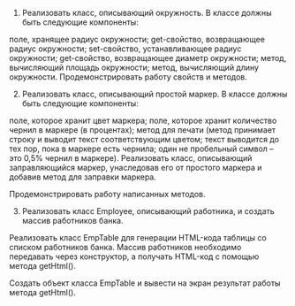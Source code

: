 1) Реализовать класс, описывающий окружность. В классе должны быть следующие компоненты:

поле, хранящее радиус окружности;
get-свойство, возвращающее радиус окружности;
set-свойство, устанавливающее радиус окружности;
get-свойство, возвращающее диаметр окружности;
метод, вычисляющий площадь окружности;
метод, вычисляющий длину окружности.
Продемонстрировать работу свойств и методов. 

2) Реализовать класс, описывающий простой маркер. В классе должны быть следующие компоненты:

поле, которое хранит цвет маркера;
поле, которое хранит количество чернил в маркере (в процентах);
метод для печати (метод принимает строку и выводит текст соответствующим цветом; текст выводится до тех пор, пока в маркере есть чернила; один не пробельный символ – это 0,5% чернил в маркере).
Реализовать класс, описывающий заправляющийся маркер, унаследовав его от простого маркера и добавив метод для заправки маркера.

Продемонстрировать работу написанных методов. 

 

3) Реализовать класс Employee, описывающий работника, и создать массив работников банка.

Реализовать класс EmpTable для генерации HTML-кода таблицы со списком работников банка. Массив работников необходимо передавать через конструктор, а получать HTML-код с помощью метода getHtml().

Создать объект класса EmpTable и вывести на экран результат работы метода getHtml().